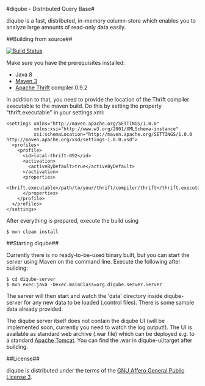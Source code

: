 #diqube - Distributed Query Base#

diqube is a fast, distributed, in-memory column-store which enables you to analyze large amounts of read-only data
easily. 

##Building from source##

[![Build Status](https://travis-ci.org/diqube/diqube.svg?branch=master)](https://travis-ci.org/diqube/diqube)

Make sure you have the prerequisites installed:

 * Java 8
 * [Maven 3][1]
 * [Apache Thrift][2] compiler 0.9.2

In addition to that, you need to provide the location of the Thrift compiler executable to the maven build. Do this by
setting the property "thrift.executable" in your settings.xml:

    <settings xmlns="http://maven.apache.org/SETTINGS/1.0.0"  
              xmlns:xsi="http://www.w3.org/2001/XMLSchema-instance" 
              xsi:schemaLocation="http://maven.apache.org/SETTINGS/1.0.0 http://maven.apache.org/xsd/settings-1.0.0.xsd">
      <profiles>
        <profile>
          <id>local-thrift-092</id>
          <activation>
            <activeByDefault>true</activeByDefault>
          </activation>
          <properties>
            <thrift.executable>/path/to/your/thrift/compiler/thrift</thrift.executable>
          </properties>
        </profile>
      </profiles>
    </settings>

After everything is prepared, execute the build using

    $ mvn clean install

##Starting diqube##

Currently there is no ready-to-be-used binary built, but you can start the server using Maven on the command line.
Execute the following after building:

    $ cd diqube-server
    $ mvn exec:java -Dexec.mainClass=org.diqube.server.Server

The server will then start and watch the 'data' directory inside diqube-server for any new data to be loaded (.control
files). There is some sample data already provided.

The diqube server itself does not contain the diqube UI (will be implemented soon, currently you need to watch the log
output!). The UI is available as standard web archive (.war file) which can be deployed e.g. to a standard 
[Apache Tomcat][3]. You can find the .war in diqube-ui/target after building.

##License##

diqube is distributed under the terms of the [GNU Affero General Public License 3][4].

[1]: https://maven.apache.org
[2]: https://thrift.apache.org
[3]: https://tomcat.apache.org
[4]: http://www.gnu.org/licenses/agpl-3.0.html